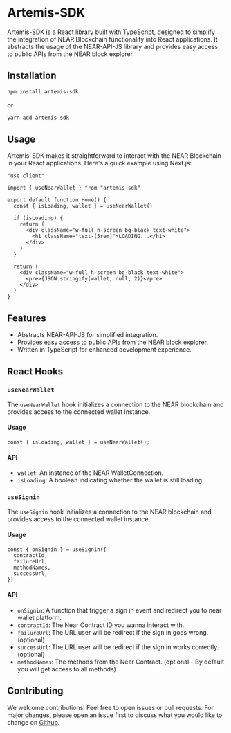 # Artemis-SDK

Artemis-SDK is a React library built with TypeScript, designed to simplify the integration of NEAR Blockchain functionality into React applications. It abstracts the usage of the NEAR-API-JS library and provides easy access to public APIs from the NEAR block explorer.

## Installation

```bash
npm install artemis-sdk
```

or

```bash
yarn add artemis-sdk
```

## Usage

Artemis-SDK makes it straightforward to interact with the NEAR Blockchain in your React applications. Here's a quick example using Next.js:

```tsx
"use client"

import { useNearWallet } from "artemis-sdk"

export default function Home() {
  const { isLoading, wallet } = useNearWallet()

  if (isLoading) {
    return (
      <div className="w-full h-screen bg-black text-white">
        <h1 className="text-[5rem]">LOADING...</h1>
      </div>
    )
  }

  return (
    <div className="w-full h-screen bg-black text-white">
      <pre>{JSON.stringify(wallet, null, 2)}</pre>
    </div>
  )
}
```

## Features

- Abstracts NEAR-API-JS for simplified integration.
- Provides easy access to public APIs from the NEAR block explorer.
- Written in TypeScript for enhanced development experience.

## React Hooks

### `useNearWallet`

The `useNearWallet` hook initializes a connection to the NEAR blockchain and provides access to the connected wallet instance.

#### Usage

```tsx
const { isLoading, wallet } = useNearWallet();
```

#### API

- `wallet`: An instance of the NEAR WalletConnection.
- `isLoading`: A boolean indicating whether the wallet is still loading.

### `useSignin`

The `useSignin` hook initializes a connection to the NEAR blockchain and provides access to the connected wallet instance.

#### Usage

```tsx
const { onSignin } = useSignin({
  contractId,
  failureUrl,
  methodNames,
  successUrl,
});
```

#### API

- `onSignin`: A function that trigger a sign in event and redirect you to near wallet platform.
- `contractId`: The Near Contract ID you wanna interact with.
- `failureUrl`: The URL user will be redirect if the sign in goes wrong. (optional)
- `successUrl`: The URL user will be redirect if the sign in works correctly. (optional)
- `methodNames`: The methods from the Near Contract. (optional - By default you will get access to all methods)

<!-- Add more hooks information here . -->

## Contributing

We welcome contributions! Feel free to open issues or pull requests. For major changes, please open an issue first to discuss what you would like to change on [Github](https://github.com/RamboGj/artemis).